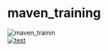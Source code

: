 # maven_training
![maven_trainin](https://github.com/Voluk66/maven_training/actions/workflows/build.yml/badge.svg)  
[![test](https://codecov.io/gh/Voluk66/maven_training/branch/main/graph/badge.svg?token=zjpYYmn1RB)](https://codecov.io/gh/Voluk66/maven_training)
